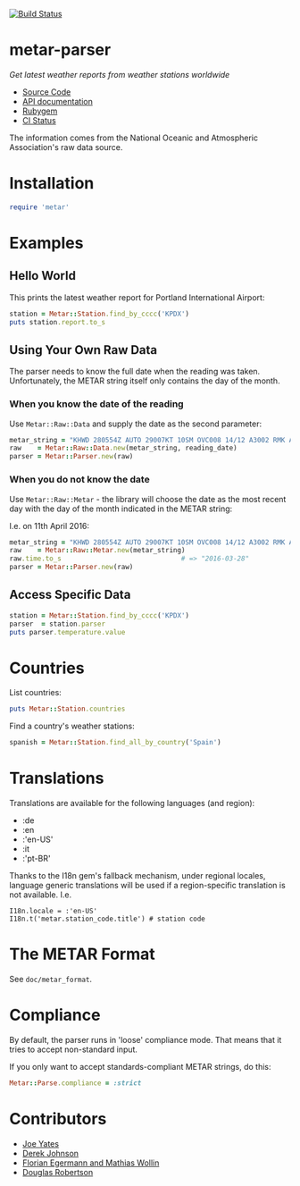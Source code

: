 [![Build Status](https://github.com/joeyates/metar-parser/actions/workflows/main.yml/badge.svg)][CI Status]

# metar-parser

*Get latest weather reports from weather stations worldwide*

  * [Source Code]
  * [API documentation]
  * [Rubygem]
  * [CI Status]

[Source Code]: https://github.com/joeyates/metar-parser "Source code at GitHub"
[API documentation]: http://rubydoc.info/gems/metar-parser/frames "RDoc API Documentation at Rubydoc.info"
[Rubygem]: http://rubygems.org/gems/metar-parser "Ruby gem at rubygems.org"
[CI Status]: https://github.com/joeyates/metar-parser/actions/workflows/main.yml

The information comes from the National Oceanic and Atmospheric Association's raw data source.

# Installation

```ruby
require 'metar'
```

# Examples

## Hello World

This prints the latest weather report for Portland International Airport:

```ruby
station = Metar::Station.find_by_cccc('KPDX')
puts station.report.to_s
```

## Using Your Own Raw Data

The parser needs to know the full date when the reading was taken. Unfortunately,
the METAR string itself only contains the day of the month.

### When you know the date of the reading

Use `Metar::Raw::Data` and supply the date as the second parameter:

```ruby
metar_string = "KHWD 280554Z AUTO 29007KT 10SM OVC008 14/12 A3002 RMK AO2 SLP176 T01390117 10211\n"
raw    = Metar::Raw::Data.new(metar_string, reading_date)
parser = Metar::Parser.new(raw)
```

### When you do not know the date

Use `Metar::Raw::Metar` - the library will choose the date as the most recent
day with the day of the month indicated in the METAR string:

I.e. on 11th April 2016:

```ruby
metar_string = "KHWD 280554Z AUTO 29007KT 10SM OVC008 14/12 A3002 RMK AO2 SLP176 T01390117 10211\n"
raw    = Metar::Raw::Metar.new(metar_string)
raw.time.to_s                              # => "2016-03-28"
parser = Metar::Parser.new(raw)
```

## Access Specific Data

```ruby
station = Metar::Station.find_by_cccc('KPDX')
parser  = station.parser
puts parser.temperature.value
```

# Countries

List countries:

```ruby
puts Metar::Station.countries
```

Find a country's weather stations:

```ruby
spanish = Metar::Station.find_all_by_country('Spain')
```

# Translations

Translations are available for the following languages (and region):
* :de
* :en
* :'en-US'
* :it
* :'pt-BR'

Thanks to the I18n gem's fallback mechanism, under regional locales, language generic
translations will be used if a region-specific translation is not available.
I.e.
```
I18n.locale = :'en-US'
I18n.t('metar.station_code.title') # station code
```

# The METAR Format

See `doc/metar_format`.

# Compliance

By default, the parser runs in 'loose' compliance mode. That means that it tries to
accept non-standard input.

If you only want to accept standards-compliant METAR strings, do this:

```ruby
Metar::Parse.compliance = :strict
```

Contributors
============

* [Joe Yates](https://github.com/joeyates)
* [Derek Johnson](https://github.com/EpicDraws)
* [Florian Egermann and Mathias Wollin](https://github.com/math)
* [Douglas Robertson](https://github.com/douglasr)
